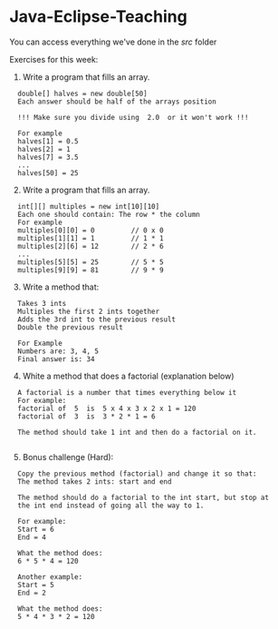 ﻿# Java-Eclipse-Teaching

You can access everything we've done in the *src* folder

Exercises for this week:

1. Write a program that fills an array.
```
  double[] halves = new double[50]
  Each answer should be half of the arrays position
  
  !!! Make sure you divide using  2.0  or it won't work !!!
  
  For example
  halves[1] = 0.5
  halves[2] = 1
  halves[7] = 3.5
  ...
  halves[50] = 25
```

2. Write a program that fills an array.

```
  int[][] multiples = new int[10][10]
  Each one should contain: The row * the column
  For example
  multiples[0][0] = 0         // 0 x 0
  multiples[1][1] = 1         // 1 * 1
  multiples[2][6] = 12        // 2 * 6
  ...
  multiples[5][5] = 25        // 5 * 5
  multiples[9][9] = 81        // 9 * 9
```

3. Write a method that: 
```
  Takes 3 ints
  Multiples the first 2 ints together
  Adds the 3rd int to the previous result
  Double the previous result
  
  For Example
  Numbers are: 3, 4, 5
  Final answer is: 34
```

4. White a method that does a factorial (explanation below)

```
  A factorial is a number that times everything below it
  For example:
  factorial of  5  is  5 x 4 x 3 x 2 x 1 = 120
  factorial of  3  is  3 * 2 * 1 = 6
  
  The method should take 1 int and then do a factorial on it.
  
```

5. Bonus challenge (Hard):

```
  Copy the previous method (factorial) and change it so that:
  The method takes 2 ints: start and end
  
  The method should do a factorial to the int start, but stop at
  the int end instead of going all the way to 1.
  
  For example:
  Start = 6
  End = 4
  
  What the method does: 
  6 * 5 * 4 = 120
  
  Another example:
  Start = 5
  End = 2
  
  What the method does:
  5 * 4 * 3 * 2 = 120
```
